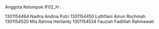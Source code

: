 Anggota Kelompok IF02_H :  

1301154464 Nadira Andina Putri 
1301154450 Luthfiani Ainun Rochmah 
1301154520 Mia Rahma Herlianty 
1301154534 Fauziah Fadlillah Rahmawati 
